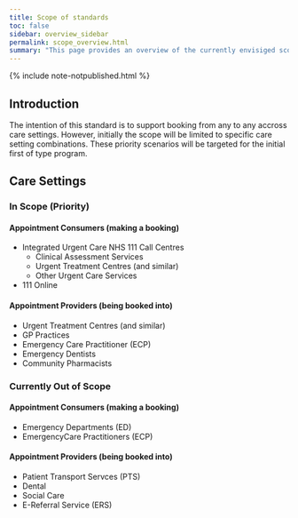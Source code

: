 ```yaml
---
title: Scope of standards
toc: false
sidebar: overview_sidebar
permalink: scope_overview.html
summary: "This page provides an overview of the currently envisiged scope for the national standards"
---
```

{% include note-notpublished.html %}

## Introduction

The intention of this standard is to support booking from any to any accross care settings. However, initially the scope will be limited to specific care setting combinations. These priority scenarios will be targeted for the initial first of type program.

## Care Settings
### In Scope (Priority)
#### Appointment Consumers (making a booking)
* Integrated Urgent Care NHS 111 Call Centres
  * Clinical Assessment Services
  * Urgent Treatment Centres (and similar)
  * Other Urgent Care Services
* 111 Online

#### Appointment Providers (being booked into)
* Urgent Treatment Centres (and similar) 
* GP Practices	
* Emergency Care Practitioner (ECP)
* Emergency Dentists	
* Community Pharmacists

### Currently Out of Scope
#### Appointment Consumers (making a booking)
* Emergency Departments (ED)
* EmergencyCare Practitioners (ECP)

#### Appointment Providers (being booked into)
* Patient Transport Servces (PTS)
* Dental
* Social Care
* E-Referral Service (ERS)
